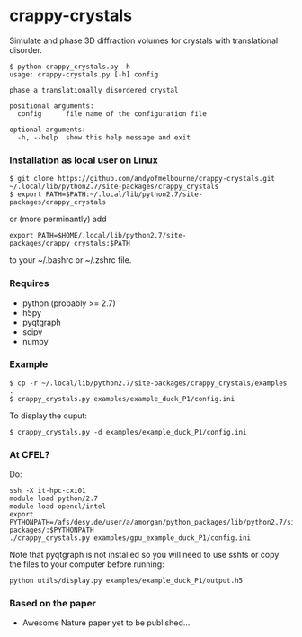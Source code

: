 # crappy-crystals
Simulate and phase 3D diffraction volumes for crystals with translational disorder.

```
$ python crappy_crystals.py -h
usage: crappy-crystals.py [-h] config

phase a translationally disordered crystal

positional arguments:
  config      file name of the configuration file

optional arguments:
  -h, --help  show this help message and exit
```

### Installation as local user on Linux
```
$ git clone https://github.com/andyofmelbourne/crappy-crystals.git ~/.local/lib/python2.7/site-packages/crappy_crystals
$ export PATH=$PATH:~/.local/lib/python2.7/site-packages/crappy_crystals
```

or (more perminantly) add

```
export PATH=$HOME/.local/lib/python2.7/site-packages/crappy_crystals:$PATH
```
to your ~/.bashrc or ~/.zshrc file.

### Requires
- python (probably >= 2.7)
- h5py 
- pyqtgraph
- scipy
- numpy


### Example
```
$ cp -r ~/.local/lib/python2.7/site-packages/crappy_crystals/examples .
$ crappy_crystals.py examples/example_duck_P1/config.ini
```

To display the ouput:
```
$ crappy_crystals.py -d examples/example_duck_P1/config.ini
```


### At CFEL?
Do:
```
ssh -X it-hpc-cxi01
module load python/2.7
module load opencl/intel
export PYTHONPATH=/afs/desy.de/user/a/amorgan/python_packages/lib/python2.7/site-packages/:$PYTHONPATH
./crappy_crystals.py examples/gpu_example_duck_P1/config.ini
```
Note that pyqtgraph is not installed so you will 
need to use sshfs or copy the files to your computer 
before running:
```
python utils/display.py examples/example_duck_P1/output.h5
```


### Based on the paper
- Awesome Nature paper yet to be published...

